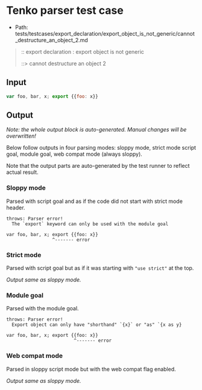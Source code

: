 # Tenko parser test case

- Path: tests/testcases/export_declaration/export_object_is_not_generic/cannot_destructure_an_object_2.md

> :: export declaration : export object is not generic
>
> ::> cannot destructure an object 2

## Input

`````js
var foo, bar, x; export {{foo: x}}
`````

## Output

_Note: the whole output block is auto-generated. Manual changes will be overwritten!_

Below follow outputs in four parsing modes: sloppy mode, strict mode script goal, module goal, web compat mode (always sloppy).

Note that the output parts are auto-generated by the test runner to reflect actual result.

### Sloppy mode

Parsed with script goal and as if the code did not start with strict mode header.

`````
throws: Parser error!
  The `export` keyword can only be used with the module goal

var foo, bar, x; export {{foo: x}}
                 ^------- error
`````

### Strict mode

Parsed with script goal but as if it was starting with `"use strict"` at the top.

_Output same as sloppy mode._

### Module goal

Parsed with the module goal.

`````
throws: Parser error!
  Export object can only have "shorthand" `{x}` or "as" `{x as y}

var foo, bar, x; export {{foo: x}}
                         ^------- error
`````


### Web compat mode

Parsed in sloppy script mode but with the web compat flag enabled.

_Output same as sloppy mode._
